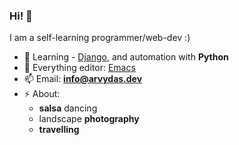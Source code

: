 ### Hi! 👋

I am a self-learning programmer/web-dev :)

- 🌱 Learning - [Django](https://www.djangoproject.com/), and automation with  **Python**
- 💬 Everything editor: [Emacs](https://www.gnu.org/software/emacs/)
- 📫 Email: **info@arvydas.dev**
- ⚡ About:
  * **salsa** dancing
  * landscape **photography**
  * **travelling**
